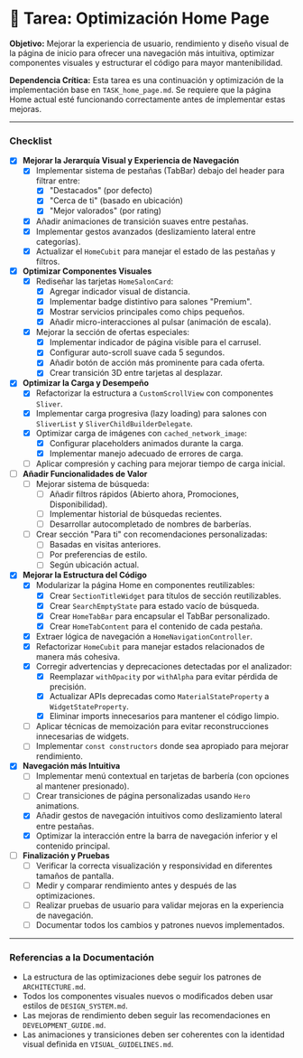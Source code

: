 # 🚀 Tarea: Optimización Home Page

**Objetivo:** Mejorar la experiencia de usuario, rendimiento y diseño visual de la página de inicio para ofrecer una navegación más intuitiva, optimizar componentes visuales y estructurar el código para mayor mantenibilidad.

**Dependencia Crítica:** Esta tarea es una continuación y optimización de la implementación base en `TASK_home_page.md`. Se requiere que la página Home actual esté funcionando correctamente antes de implementar estas mejoras.

---

### Checklist

- [x] **Mejorar la Jerarquía Visual y Experiencia de Navegación**
  - [x] Implementar sistema de pestañas (TabBar) debajo del header para filtrar entre:
    - [x] "Destacados" (por defecto)
    - [x] "Cerca de ti" (basado en ubicación)
    - [x] "Mejor valorados" (por rating)
  - [x] Añadir animaciones de transición suaves entre pestañas.
  - [x] Implementar gestos avanzados (deslizamiento lateral entre categorías).
  - [x] Actualizar el `HomeCubit` para manejar el estado de las pestañas y filtros.

- [x] **Optimizar Componentes Visuales**
  - [x] Rediseñar las tarjetas `HomeSalonCard`:
    - [x] Agregar indicador visual de distancia.
    - [x] Implementar badge distintivo para salones "Premium".
    - [x] Mostrar servicios principales como chips pequeños.
    - [x] Añadir micro-interacciones al pulsar (animación de escala).
  - [x] Mejorar la sección de ofertas especiales:
    - [x] Implementar indicador de página visible para el carrusel.
    - [x] Configurar auto-scroll suave cada 5 segundos.
    - [x] Añadir botón de acción más prominente para cada oferta.
    - [x] Crear transición 3D entre tarjetas al desplazar.

- [x] **Optimizar la Carga y Desempeño**
  - [x] Refactorizar la estructura a `CustomScrollView` con componentes `Sliver`.
  - [x] Implementar carga progresiva (lazy loading) para salones con `SliverList` y `SliverChildBuilderDelegate`.
  - [x] Optimizar carga de imágenes con `cached_network_image`:
    - [x] Configurar placeholders animados durante la carga.
    - [x] Implementar manejo adecuado de errores de carga.
  - [ ] Aplicar compresión y caching para mejorar tiempo de carga inicial.

- [ ] **Añadir Funcionalidades de Valor**
  - [ ] Mejorar sistema de búsqueda:
    - [ ] Añadir filtros rápidos (Abierto ahora, Promociones, Disponibilidad).
    - [ ] Implementar historial de búsquedas recientes.
    - [ ] Desarrollar autocompletado de nombres de barberías.
  - [ ] Crear sección "Para ti" con recomendaciones personalizadas:
    - [ ] Basadas en visitas anteriores.
    - [ ] Por preferencias de estilo.
    - [ ] Según ubicación actual.

- [x] **Mejorar la Estructura del Código**
  - [x] Modularizar la página Home en componentes reutilizables:
    - [x] Crear `SectionTitleWidget` para títulos de sección reutilizables.
    - [x] Crear `SearchEmptyState` para estado vacío de búsqueda.
    - [x] Crear `HomeTabBar` para encapsular el TabBar personalizado.
    - [x] Crear `HomeTabContent` para el contenido de cada pestaña.
  - [x] Extraer lógica de navegación a `HomeNavigationController`.
  - [x] Refactorizar `HomeCubit` para manejar estados relacionados de manera más cohesiva.
  - [x] Corregir advertencias y deprecaciones detectadas por el analizador:
    - [x] Reemplazar `withOpacity` por `withAlpha` para evitar pérdida de precisión.
    - [x] Actualizar APIs deprecadas como `MaterialStateProperty` a `WidgetStateProperty`.
    - [x] Eliminar imports innecesarios para mantener el código limpio.
  - [ ] Aplicar técnicas de memoización para evitar reconstrucciones innecesarias de widgets.
  - [ ] Implementar `const constructors` donde sea apropiado para mejorar rendimiento.

- [x] **Navegación más Intuitiva**
  - [ ] Implementar menú contextual en tarjetas de barbería (con opciones al mantener presionado).
  - [ ] Crear transiciones de página personalizadas usando `Hero` animations.
  - [x] Añadir gestos de navegación intuitivos como deslizamiento lateral entre pestañas.
  - [x] Optimizar la interacción entre la barra de navegación inferior y el contenido principal.

- [ ] **Finalización y Pruebas**
  - [ ] Verificar la correcta visualización y responsividad en diferentes tamaños de pantalla.
  - [ ] Medir y comparar rendimiento antes y después de las optimizaciones.
  - [ ] Realizar pruebas de usuario para validar mejoras en la experiencia de navegación.
  - [ ] Documentar todos los cambios y patrones nuevos implementados.

---

### Referencias a la Documentación

- La estructura de las optimizaciones debe seguir los patrones de `ARCHITECTURE.md`.
- Todos los componentes visuales nuevos o modificados deben usar estilos de `DESIGN_SYSTEM.md`.
- Las mejoras de rendimiento deben seguir las recomendaciones en `DEVELOPMENT_GUIDE.md`.
- Las animaciones y transiciones deben ser coherentes con la identidad visual definida en `VISUAL_GUIDELINES.md`.
